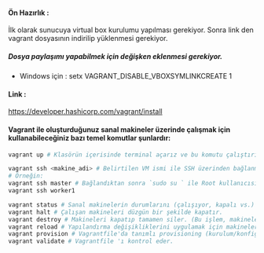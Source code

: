 #### Ön Hazırlık :
İlk olarak sunucuya virtual box kurulumu yapılması gerekiyor. Sonra link den vagrant dosyasının indirilip yüklenmesi gerekiyor.

##### Dosya paylaşımı yapabilmek için değişken eklenmesi gerekiyor.
- Windows için : setx VAGRANT_DISABLE_VBOXSYMLINKCREATE 1

#### Link :
https://developer.hashicorp.com/vagrant/install

#### Vagrant ile oluşturduğunuz sanal makineler üzerinde çalışmak için kullanabileceğiniz bazı temel komutlar şunlardır:
```bash
vagrant up # Klasörün içerisinde terminal açarız ve bu komutu çalıştırırız. Klasörde bulunan Vagrantfile ı okuyarak cluster'ı oluşturmaya başlar.

vagrant ssh <makine_adi> # Belirtilen VM ismi ile SSH üzerinden bağlanmanızı sağlar.
# Örneğin:
vagrant ssh master # Bağlandıktan sonra `sudo su ` ile Root kullanıcısına geçip işlemlerimizi yapabiliriz.
vagrant ssh worker1

vagrant status # Sanal makinelerin durumlarını (çalışıyor, kapalı vs.) listeler.
vagrant halt # Çalışan makineleri düzgün bir şekilde kapatır.
vagrant destroy # Makineleri kapatıp tamamen siler. (Bu işlem, makineleri yeniden oluşturmanızı gerektirebilir.)
vagrant reload # Yapılandırma değişikliklerini uygulamak için makineleri yeniden başlatır.
vagrant provision # Vagrantfile'da tanımlı provisioning (kurulum/konfigürasyon) scriptlerini yeniden çalıştırır.
vagrant validate # Vagrantfile 'ı kontrol eder.
```
